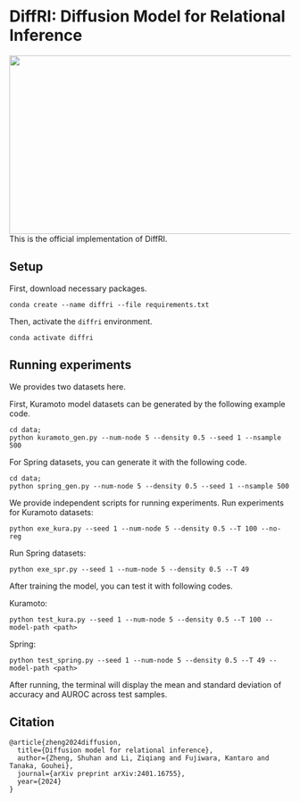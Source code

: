 # DiffRI: Diffusion Model for Relational Inference
<img src="/assets/demo.gif" width="700" height="320">
This is the official implementation of DiffRI.

## Setup
First, download necessary packages.
```
conda create --name diffri --file requirements.txt 
```
Then, activate the `diffri` environment.
```
conda activate diffri
```
## Running experiments
We provides two datasets here.

First, Kuramoto model datasets can be generated by the following example code.
```
cd data;
python kuramoto_gen.py --num-node 5 --density 0.5 --seed 1 --nsample 500
```

For Spring datasets, you can generate it with the following code.
```
cd data;
python spring_gen.py --num-node 5 --density 0.5 --seed 1 --nsample 500
```

We provide independent scripts for running experiments.
Run experiments for Kuramoto datasets:

```
python exe_kura.py --seed 1 --num-node 5 --density 0.5 --T 100 --no-reg
```

Run Spring datasets: 
```
python exe_spr.py --seed 1 --num-node 5 --density 0.5 --T 49
```

After training the model, you can test it with following codes.

Kuramoto:
```
python test_kura.py --seed 1 --num-node 5 --density 0.5 --T 100 --model-path <path>
```
Spring:
```
python test_spring.py --seed 1 --num-node 5 --density 0.5 --T 49 --model-path <path>
```
After running, the terminal will display the mean and standard deviation of accuracy and AUROC across test samples.

## Citation
```
@article{zheng2024diffusion,
  title={Diffusion model for relational inference},
  author={Zheng, Shuhan and Li, Ziqiang and Fujiwara, Kantaro and Tanaka, Gouhei},
  journal={arXiv preprint arXiv:2401.16755},
  year={2024}
}
```

